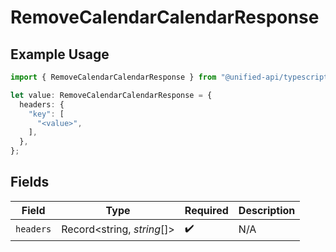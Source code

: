 # RemoveCalendarCalendarResponse

## Example Usage

```typescript
import { RemoveCalendarCalendarResponse } from "@unified-api/typescript-sdk/sdk/models/operations";

let value: RemoveCalendarCalendarResponse = {
  headers: {
    "key": [
      "<value>",
    ],
  },
};
```

## Fields

| Field                      | Type                       | Required                   | Description                |
| -------------------------- | -------------------------- | -------------------------- | -------------------------- |
| `headers`                  | Record<string, *string*[]> | :heavy_check_mark:         | N/A                        |